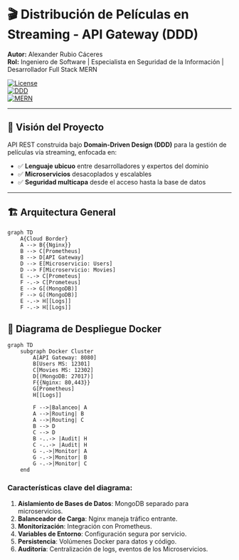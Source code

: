 # 🎬 Distribución de Películas en Streaming - API Gateway (DDD)

**Autor:** Alexander Rubio Cáceres  
**Rol:** Ingeniero de Software | Especialista en Seguridad de la Información | Desarrollador Full Stack MERN  

[![License](https://img.shields.io/badge/License-MIT-blue.svg)](LICENSE)  
[![DDD](https://img.shields.io/badge/Architecture-Domain%20Driven%20Design-orange)](https://domainlanguage.com/ddd/)  
[![MERN](https://img.shields.io/badge/Stack-MERN-9cf)](https://www.mongodb.com/mern-stack)

---

## 📌 Visión del Proyecto

API REST construida bajo **Domain-Driven Design (DDD)** para la gestión de películas vía streaming, enfocada en:

- ✅ **Lenguaje ubicuo** entre desarrolladores y expertos del dominio  
- ✅ **Microservicios** desacoplados y escalables  
- ✅ **Seguridad multicapa** desde el acceso hasta la base de datos

---

## 🏗️ Arquitectura General

```mermaid
graph TD
    A{Cloud Border}
    A --> B{{Nginx}}
    B --> C[Prometheus]
    B --> D[API Gateway]
    D --> E[Microservicio: Users]
    D --> F[Microservicio: Movies]
    E -.-> C[Prometeus]
    F -.-> C[Prometeus]
    E --> G[(MongoDB)]
    F --> G[(MongoDB)]
    E -.-> H[[Logs]]
    F -.-> H[[Logs]]
```

## 🐳 Diagrama de Despliegue Docker

```mermaid
graph TD
    subgraph Docker Cluster
        A[API Gateway: 8080]
        B[Users MS: 12301]
        C[Movies MS: 12302]
        D[(MongoDB: 27017)]
        F{{Nginx: 80,443}}
        G[Prometheus]
        H[[Logs]]
        
        F -->|Balanceo| A
        A -->|Routing| B
        A -->|Routing| C
        B --> D
        C --> D
        B -..-> |Audit| H
        C -..-> |Audit| H
        G -.->|Monitor| A
        G -.->|Monitor| B
        G -.->|Monitor| C
    end
```

### Características clave del diagrama:
1. **Aislamiento de Bases de Datos**: MongoDB separado para microservicios.
2. **Balanceador de Carga**: Nginx maneja tráfico entrante.
3. **Monitorización**: Integración con Prometheus.
4. **Variables de Entorno**: Configuración segura por servicio.
5. **Persistencia**: Volúmenes Docker para datos y código.
6. **Auditoría**: Centralización de logs, eventos de los Microservicios.